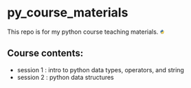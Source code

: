 # py_course_materials
This repo is for my python course teaching materials.
<img src="Python.svg.png" style="width=10px;height:10px"/>

## Course contents:
- session 1 : intro to python data types, operators, and string
- session 2 : python data structures
